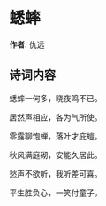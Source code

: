 # 蟋蟀

**作者**: 仇远

## 诗词内容

蟋蟀一何多，晓夜鸣不已。

居然声相应，各为气所使。

零露聊饱蝉，落叶才庇螘。

秋风满庭砌，安能久居此。

愁声不欲听，我听差可喜。

平生胜负心，一笑付童子。

